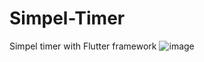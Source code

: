 # Simpel-Timer
Simpel timer with Flutter framework
![image](https://user-images.githubusercontent.com/49953040/109392837-ad652980-791e-11eb-8286-fe445f2c163d.png)
